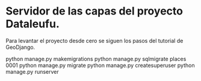 # Servidor de las capas del proyecto Dataleufu.

Para levantar el proyecto desde cero se siguen los pasos del tutorial de GeoDjango.

python manage.py makemigrations
python manage.py sqlmigrate places 0001
python manage.py migrate
python manage.py createsuperuser
python manage.py runserver

